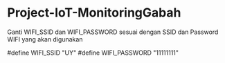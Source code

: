# Project-IoT-MonitoringGabah

Ganti WIFI_SSID dan WIFI_PASSWORD sesuai dengan SSID dan Password WIFI yang akan digunakan

#define WIFI_SSID "UY" 
#define WIFI_PASSWORD "11111111"

